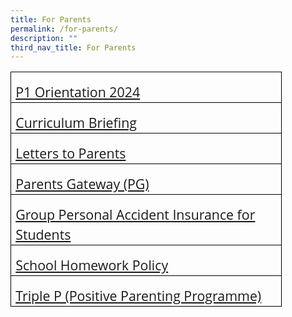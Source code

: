 ```yaml
---
title: For Parents
permalink: /for-parents/
description: ""
third_nav_title: For Parents
---
```

<table class="MsoTableGrid" border="1" cellspacing="0" cellpadding="0" width="434" style="width:325.8pt;border-collapse:collapse;border:none;mso-border-alt:solid windowtext .5pt;
 mso-yfti-tbllook:1184;mso-padding-alt:0cm 5.4pt 0cm 5.4pt"><tbody><tr style="mso-yfti-irow:0;mso-yfti-firstrow:yes;height:6.6pt"><td width="434" style="width:325.8pt;border:solid windowtext 1.0pt;mso-border-alt:
  solid windowtext .5pt;padding:0cm 5.4pt 0cm 5.4pt;height:6.6pt"><p class="MsoNormal" style="margin-bottom:0cm;line-height:150%"><span style="font-size:16.0pt;line-height:150%;font-family:&quot;Open Sans&quot;,sans-serif"><a href="/2024-p1/">P1 Orientation 2024</a></span></p></td></tr><tr style="mso-yfti-irow:1"><td width="434" style="width:325.8pt;border:solid windowtext 1.0pt;border-top:
  none;mso-border-top-alt:solid windowtext .5pt;mso-border-alt:solid windowtext .5pt;
  padding:0cm 5.4pt 0cm 5.4pt"><p class="MsoNormal" style="margin-bottom:0cm;line-height:150%"><span style="font-size:16.0pt;line-height:150%;font-family:&quot;Open Sans&quot;,sans-serif"><a href="/curriculum-briefing/">Curriculum Briefing</a></span></p></td></tr><tr style="mso-yfti-irow:2"><td width="434" style="width:325.8pt;border:solid windowtext 1.0pt;border-top:
  none;mso-border-top-alt:solid windowtext .5pt;mso-border-alt:solid windowtext .5pt;
  padding:0cm 5.4pt 0cm 5.4pt"><p class="MsoNormal" style="margin-bottom:0cm;line-height:150%"><span style="font-size:16.0pt;line-height:150%;font-family:&quot;Open Sans&quot;,sans-serif"><a href="/circulars/">Letters to Parents</a></span></p></td></tr><tr style="mso-yfti-irow:3"><td width="434" style="width:325.8pt;border:solid windowtext 1.0pt;border-top:
  none;mso-border-top-alt:solid windowtext .5pt;mso-border-alt:solid windowtext .5pt;
  padding:0cm 5.4pt 0cm 5.4pt"><p class="MsoNormal" style="margin-bottom:0cm;line-height:150%"><span style="font-size:16.0pt;line-height:150%;font-family:&quot;Open Sans&quot;,sans-serif"><a href="/parents-gateway/">Parents Gateway (PG)</a></span></p></td></tr><tr style="mso-yfti-irow:4"><td width="434" style="width:325.8pt;border:solid windowtext 1.0pt;border-top:
  none;mso-border-top-alt:solid windowtext .5pt;mso-border-alt:solid windowtext .5pt;
  padding:0cm 5.4pt 0cm 5.4pt"><p class="MsoNormal" style="margin-bottom:0cm;line-height:150%"><span style="font-size:16.0pt;line-height:150%;font-family:&quot;Open Sans&quot;,sans-serif"><a href="https://www.income.com.sg/group-insurance-for-schools-and-moe-personnel/group-personal-accident-for-students">Group Personal Accident Insurance for Students</a></span></p></td></tr><tr style="mso-yfti-irow:5"><td width="434" style="width:325.8pt;border:solid windowtext 1.0pt;border-top:
  none;mso-border-top-alt:solid windowtext .5pt;mso-border-alt:solid windowtext .5pt;
  padding:0cm 5.4pt 0cm 5.4pt"><p class="MsoNormal" style="margin-bottom:0cm;line-height:150%"><span style="font-size:16.0pt;line-height:150%;font-family:&quot;Open Sans&quot;,sans-serif"><a href="/school-homework-policy/">School Homework Policy</a></span></p></td></tr><tr style="mso-yfti-irow:6;mso-yfti-lastrow:yes"><td width="434" style="width:325.8pt;border:solid windowtext 1.0pt;border-top:
  none;mso-border-top-alt:solid windowtext .5pt;mso-border-alt:solid windowtext .5pt;
  padding:0cm 5.4pt 0cm 5.4pt"><p class="MsoNormal" style="margin-bottom:0cm;line-height:150%"><span style="font-size:16.0pt;line-height:150%;font-family:&quot;Open Sans&quot;,sans-serif"><a href="/triple-p/">Triple P (Positive Parenting Programme)</a></span></p></td></tr></tbody></table>